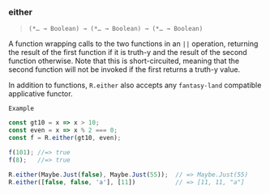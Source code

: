 ### either

> ```(*… → Boolean) → (*… → Boolean) → (*… → Boolean)```

A function wrapping calls to the two functions in an `||` operation, returning the result of the first function if it is truth-y and the result of the second function otherwise. Note that this is short-circuited, meaning that the second function will not be invoked if the first returns a truth-y value.

In addition to functions, `R.either` also accepts any `fantasy-land` compatible applicative functor.

`Example`

```js
const gt10 = x => x > 10;
const even = x => x % 2 === 0;
const f = R.either(gt10, even);

f(101); //=> true
f(8);   //=> true

R.either(Maybe.Just(false), Maybe.Just(55));  // => Maybe.Just(55)
R.either([false, false, 'a'], [11])           // => [11, 11, "a"]
```